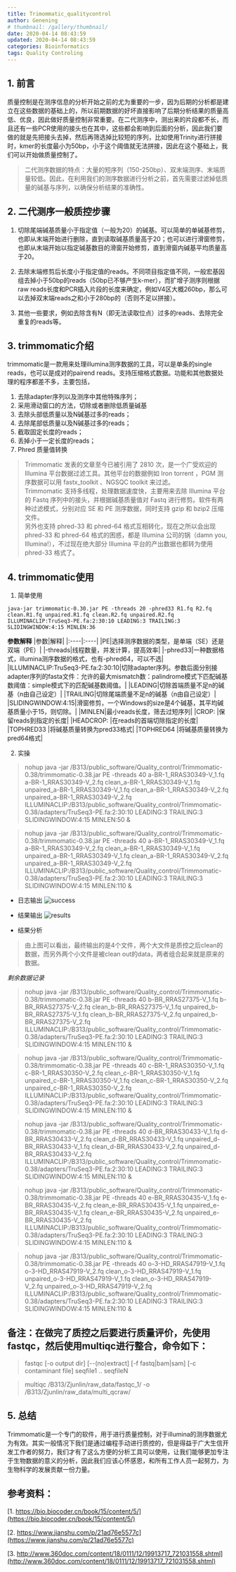 ```yaml
---
title: Trimommatic_qualitycontrol
author: Genening
# thumbnail: /gallery/thumbnail/
date: 2020-04-14 08:43:59
updated: 2020-04-14 08:43:59
categories: Bioinformatics
tags: Quality Controling
---
```


## 1. 前言
质量控制是在测序信息的分析开始之前的尤为重要的一步，因为后期的分析都是建立在这些数据的基础上的，所以前期数据的好坏直接影响了后期分析结果的质量高低、优良，因此做好质量控制非常重要。在二代测序中，测出来的片段都不长，而且还有一些PCR使用的接头也在其中，这些都会影响到后面的分析，因此我们要做的就是先把接头去掉，然后再筛选掉比较短的序列，比如使用Trinity进行拼接时，kmer的长度最小为50bp，小于这个阈值就无法拼接，因此在这个基础上，我们可以开始做质量控制了。
>二代测序数据的特点：大量的短序列（150-250bp）、双末端测序、末端质量较低。因此，在利用我们的测序数据进行分析之前，首先需要过滤掉低质量的碱基与序列，以确保分析结果的准确性。

<!--more-->
## 2. 二代测序一般质控步骤

1. 切除尾端碱基质量小于指定值（一般为20）的碱基。可以简单的单碱基修剪，也即从末端开始进行删除，直到读取碱基质量高于20；也可以进行滑窗修剪，也即从末端开始以指定碱基数目的滑窗开始修剪，直到滑窗内碱基平均质量高于20。

2. 去除末端修剪后长度小于指定值的reads。不同项目指定值不同，一般宏基因组去掉小于50bp的reads（50bp已不够产生k-mer），而扩增子测序则根据raw reads长度和PCR插入片段的长度来确定，例如V4区大概260bp，那么可以去掉双末端reads之和小于280bp的（否则不足以拼接）。

3. 其他一些要求，例如去除含有N（即无法读取位点）过多的reads、去除完全重复的reads等。

## 3. trimmomatic介绍
trimmomatic是一款用来处理illumina测序数据的工具，可以是单条的single reads，也可以是成对的pairend reads。支持压缩格式数据。功能和其他数据处理的程序都差不多，主要包括，
1. 去除adapter序列以及测序中其他特殊序列；
2. 采用滑动窗口的方法，切除或者删除低质量碱基
3. 去除头部低质量以及N碱基过多的reads；
4. 去除尾部低质量以及N碱基过多的reads；
5. 截取固定长度的reads；
6. 丢掉小于一定长度的reads；
7. Phred 质量值转换
>Trimmomatic 发表的文章至今已被引用了 2810 次，是一个广受欢迎的 Illumina 平台数据过滤工具。其他平台的数据例如 Iron torrent ，PGM 测序数据可以用 fastx_toolkit 、NGSQC toolkit 来过滤。<br>
Trimmomatic 支持多线程，处理数据速度快，主要用来去除 Illumina 平台的 Fastq 序列中的接头，并根据碱基质量值对 Fastq 进行修剪。软件有两种过滤模式，分别对应 SE 和 PE 测序数据，同时支持 gzip 和 bzip2 压缩文件。<br>
另外也支持 phred-33 和 phred-64 格式互相转化，现在之所以会出现 phred-33 和 phred-64 格式的困惑，都是 Illumina 公司的锅（damn you, Illumina!），不过现在绝大部分 Illumina 平台的产出数据也都转为使用 phred-33 格式了。

## 4. trimmomatic使用
1. 简单使用
```
java-jar trimmomatic-0.30.jar PE -threads 20 -phred33 R1.fq R2.fq clean.R1.fq unpaired.R1.fq clean.R2.fq unpaired.R2.fq ILLUMINACLIP:TruSeq3-PE.fa:2:30:10 LEADING:3 TRAILING:3 SLIDINGWINDOW:4:15 MINLEN:36
```
**参数解释**
|参数|解释|
|:----|:----|
|PE|选择测序数据的类型，是单端（SE）还是双端（PE）|
|-threads|线程数量，并发计算，提高效率|
|-phred33|一种数据格式，illumina测序数据的格式，也有-phred64，可以不选|
|ILLUMINACLIP:TruSeq3-PE.fa:2:30:10|切除adapter序列。参数后面分别接adapter序列的fasta文件：允许的最大mismatch数：palindrome模式下匹配碱基数阈值：simple模式下的匹配碱基数阈值。|
|LEADING|切除首端质量不足n的碱基（n由自己设定）|
|TRAILING|切除尾端质量不足n的碱基（n由自己设定）|
|SLIDINGWINDOW:4:15|滑窗修剪，一个Windows的size是4个碱基，其平均碱基质量小于15，则切除。|
|MINLEN|最小reads长度，筛去过短序列|
|CROP: |保留reads到指定的长度|
|HEADCROP: |在reads的首端切除指定的长度|
|TOPHRED33 |将碱基质量转换为pred33格式|
|TOPHRED64 |将碱基质量转换为pred64格式|

2. 实操
>nohup java -jar /B313/public_software/Quality_control/Trimmomatic-0.38/trimmomatic-0.38.jar PE -threads 40 a-BR-1_RRAS30349-V_1.fq a-BR-1_RRAS30349-V_2.fq clean_a-BR-1_RRAS30349-V_1.fq unpaired_a-BR-1_RRAS30349-V_1.fq clean_a-BR-1_RRAS30349-V_2.fq unpaired_a-BR-1_RRAS30349-V_2.fq ILLUMINACLIP:/B313/public_software/Quality_control/Trimmomatic-0.38/adapters/TruSeq3-PE.fa:2:30:10 LEADING:3 TRAILING:3 SLIDINGWINDOW:4:15 MINLEN:50 &

>nohup java -jar /B313/public_software/Quality_control/Trimmomatic-0.38/trimmomatic-0.38.jar PE -threads 40 a-BR-1_RRAS30349-V_1.fq a-BR-1_RRAS30349-V_2.fq clean_a-BR-1_RRAS30349-V_1.fq unpaired_a-BR-1_RRAS30349-V_1.fq clean_a-BR-1_RRAS30349-V_2.fq unpaired_a-BR-1_RRAS30349-V_2.fq ILLUMINACLIP:/B313/public_software/Quality_control/Trimmomatic-0.38/adapters/TruSeq3-PE.fa:2:30:10 LEADING:3 TRAILING:3 SLIDINGWINDOW:4:15 MINLEN:110 &

* 日志输出
![success](Trimommatic-qualitycontrol/success.png)

* 结果输出
![results](Trimommatic-qualitycontrol/output_files.png)

* 结果分析
>由上图可以看出，最终输出的是4个文件，两个大文件是质控之后clean的数据，而另外两个小文件是被clean out的data，两者组合起来就是原来的数据。

*剩余数据记录*

>nohup java -jar /B313/public_software/Quality_control/Trimmomatic-0.38/trimmomatic-0.38.jar PE -threads 40 b-BR_RRAS27375-V_1.fq b-BR_RRAS27375-V_2.fq clean_b-BR_RRAS27375-V_1.fq unpaired_b-BR_RRAS27375-V_1.fq clean_b-BR_RRAS27375-V_2.fq unpaired_b-BR_RRAS27375-V_2.fq  ILLUMINACLIP:/B313/public_software/Quality_control/Trimmomatic-0.38/adapters/TruSeq3-PE.fa:2:30:10 LEADING:3 TRAILING:3 SLIDINGWINDOW:4:15 MINLEN:110 &

>nohup java -jar /B313/public_software/Quality_control/Trimmomatic-0.38/trimmomatic-0.38.jar PE -threads 40 c-BR-1_RRAS30350-V_1.fq c-BR-1_RRAS30350-V_2.fq clean_c-BR-1_RRAS30350-V_1.fq unpaired_c-BR-1_RRAS30350-V_1.fq clean_c-BR-1_RRAS30350-V_2.fq unpaired_c-BR-1_RRAS30350-V_2.fq  ILLUMINACLIP:/B313/public_software/Quality_control/Trimmomatic-0.38/adapters/TruSeq3-PE.fa:2:30:10 LEADING:3 TRAILING:3 SLIDINGWINDOW:4:15 MINLEN:110 &

>nohup java -jar /B313/public_software/Quality_control/Trimmomatic-0.38/trimmomatic-0.38.jar PE -threads 40 d-BR_RRAS30433-V_1.fq d-BR_RRAS30433-V_2.fq clean_d-BR_RRAS30433-V_1.fq unpaired_d-BR_RRAS30433-V_1.fq clean_d-BR_RRAS30433-V_2.fq unpaired_d-BR_RRAS30433-V_2.fq ILLUMINACLIP:/B313/public_software/Quality_control/Trimmomatic-0.38/adapters/TruSeq3-PE.fa:2:30:10 LEADING:3 TRAILING:3 SLIDINGWINDOW:4:15 MINLEN:110 &

>nohup java -jar /B313/public_software/Quality_control/Trimmomatic-0.38/trimmomatic-0.38.jar PE -threads 40 e-BR_RRAS30435-V_1.fq e-BR_RRAS30435-V_2.fq clean_e-BR_RRAS30435-V_1.fq unpaired_e-BR_RRAS30435-V_1.fq clean_e-BR_RRAS30435-V_2.fq unpaired_e-BR_RRAS30435-V_2.fq ILLUMINACLIP:/B313/public_software/Quality_control/Trimmomatic-0.38/adapters/TruSeq3-PE.fa:2:30:10 LEADING:3 TRAILING:3 SLIDINGWINDOW:4:15 MINLEN:110 &

>nohup java -jar /B313/public_software/Quality_control/Trimmomatic-0.38/trimmomatic-0.38.jar PE -threads 40 o-3-HD_RRAS47919-V_1.fq o-3-HD_RRAS47919-V_2.fq clean_o-3-HD_RRAS47919-V_1.fq unpaired_o-3-HD_RRAS47919-V_1.fq clean_o-3-HD_RRAS47919-V_2.fq unpaired_o-3-HD_RRAS47919-V_2.fq ILLUMINACLIP:/B313/public_software/Quality_control/Trimmomatic-0.38/adapters/TruSeq3-PE.fa:2:30:10 LEADING:3 TRAILING:3 SLIDINGWINDOW:4:15 MINLEN:110 &


## 备注：在做完了质控之后要进行质量评价，先使用fastqc，然后使用multiqc进行整合，命令如下：
>fastqc [-o output dir] [--(no)extract] [-f fastq|bam|sam] 
           [-c contaminant file] seqfile1 .. seqfileN

>multiqc /B313/Zjunlin/raw_data/fastqc_1/ -o /B313/Zjunlin/raw_data/multi_qcraw/



## 5. 总结
Trimmomatic是一个专门的软件，用于进行质量控制，对于illumina的测序数据尤为有效。其实一般情况下我们是通过编程手动进行质控的，但是得益于广大生信开发工作者的努力，我们才有了这么方便的分析工具可以使用，让我们能够更加专注于生物数据的意义的分析，因此我们应该心怀感恩，和所有工作人员一起努力，为生物科学的发展贡献一份力量。

## 参考资料：
[1. https://bio.biocoder.cn/book/15/content/5/](https://bio.biocoder.cn/book/15/content/5/)

[2. https://www.jianshu.com/p/21ad76e5577c](https://www.jianshu.com/p/21ad76e5577c)

[3. http://www.360doc.com/content/18/0111/12/19913717_721031558.shtml](http://www.360doc.com/content/18/0111/12/19913717_721031558.shtml)







